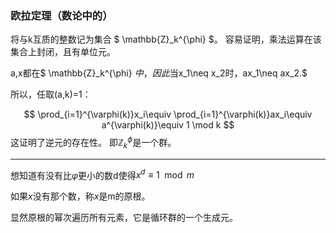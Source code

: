 ### 欧拉定理（数论中的）

将与k互质的整数记为集合
$
\mathbb{Z}_k^{\phi}
$。
容易证明，乘法运算在该集合上封闭，且有单位元。

a,x都在$
\mathbb{Z}_k^{\phi}
$中，因此$当x_1\neq x_2时，ax_1\neq ax_2.$

所以，任取(a,k)=1：

$$
\prod_{i=1}^{\varphi(k)}x_i\equiv
\prod_{i=1}^{\varphi(k)}ax_i\equiv
a^{\varphi(k)}\equiv 1 \mod k
$$
这证明了逆元的存在性。
即$\mathbb{Z}_k^{\phi}$是一个群。


---
想知道有没有比$\varphi$更小的数d使得$x^d\equiv 1\mod m$

如果$x$没有那个数，称$x$是m的原根。

显然原根的幂次遍历所有元素，它是循环群的一个生成元。
